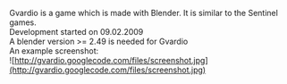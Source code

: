 Gvardio is a game which is made with Blender. It is similar to the Sentinel games.<br />
Development started on 09.02.2009<br />
A blender version >= 2.49 is needed for Gvardio<br />
An example screenshot:<br />
![http://gvardio.googlecode.com/files/screenshot.jpg](http://gvardio.googlecode.com/files/screenshot.jpg)